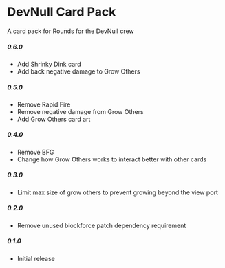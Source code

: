 # DevNull Card Pack
A card pack for Rounds for the DevNull crew

##### 0.6.0
- Add Shrinky Dink card
- Add back negative damage to Grow Others

##### 0.5.0
- Remove Rapid Fire
- Remove negative damage from Grow Others
- Add Grow Others card art

##### 0.4.0
- Remove BFG
- Change how Grow Others works to interact better with other cards

##### 0.3.0
- Limit max size of grow others to prevent growing beyond the view port

##### 0.2.0
- Remove unused blockforce patch dependency requirement

##### 0.1.0
- Initial release